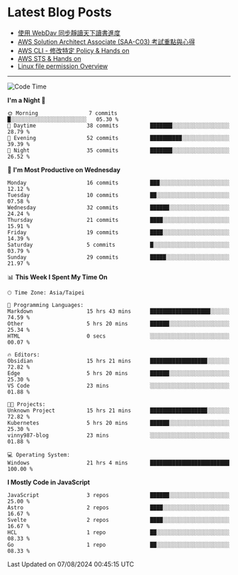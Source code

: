# Latest Blog Posts
<!-- BLOG-POST-LIST:START -->
- [使用 WebDav 同步靜讀天下讀書進度](https://blog.vinny987.xyz/blog/2024/use-webdav-to-sync-reading-progress-on-moon-app/)
- [AWS Solution Architect Associate &lpar;SAA-C03&rpar; 考試重點與心得](https://blog.vinny987.xyz/blog/2024/key-points-and-insights-on-the-aws-solution-architect-associate-saa-c03-exam/)
- [AWS CLI - 修改特定 Policy &amp; Hands on](https://blog.vinny987.xyz/blog/2024/aws-cli-modify-a-specific-policy-hands-on/)
- [AWS STS &amp; Hands on](https://blog.vinny987.xyz/blog/2024/aws-sts-hands-on/)
- [Linux file permission Overview](https://blog.vinny987.xyz/blog/2024/linux-file-permission-overview/)
<!-- BLOG-POST-LIST:END -->

---

<!--START_SECTION:waka-->
![Code Time](http://img.shields.io/badge/Code%20Time-320%20hrs%2042%20mins-blue)

**I'm a Night 🦉** 

```text
🌞 Morning                7 commits           █░░░░░░░░░░░░░░░░░░░░░░░░   05.30 % 
🌆 Daytime                38 commits          ███████░░░░░░░░░░░░░░░░░░   28.79 % 
🌃 Evening                52 commits          ██████████░░░░░░░░░░░░░░░   39.39 % 
🌙 Night                  35 commits          ███████░░░░░░░░░░░░░░░░░░   26.52 % 
```
📅 **I'm Most Productive on Wednesday** 

```text
Monday                   16 commits          ███░░░░░░░░░░░░░░░░░░░░░░   12.12 % 
Tuesday                  10 commits          ██░░░░░░░░░░░░░░░░░░░░░░░   07.58 % 
Wednesday                32 commits          ██████░░░░░░░░░░░░░░░░░░░   24.24 % 
Thursday                 21 commits          ████░░░░░░░░░░░░░░░░░░░░░   15.91 % 
Friday                   19 commits          ████░░░░░░░░░░░░░░░░░░░░░   14.39 % 
Saturday                 5 commits           █░░░░░░░░░░░░░░░░░░░░░░░░   03.79 % 
Sunday                   29 commits          █████░░░░░░░░░░░░░░░░░░░░   21.97 % 
```


📊 **This Week I Spent My Time On** 

```text
🕑︎ Time Zone: Asia/Taipei

💬 Programming Languages: 
Markdown                 15 hrs 43 mins      ███████████████████░░░░░░   74.59 % 
Other                    5 hrs 20 mins       ██████░░░░░░░░░░░░░░░░░░░   25.34 % 
HTML                     0 secs              ░░░░░░░░░░░░░░░░░░░░░░░░░   00.07 % 

🔥 Editors: 
Obsidian                 15 hrs 21 mins      ██████████████████░░░░░░░   72.82 % 
Edge                     5 hrs 20 mins       ██████░░░░░░░░░░░░░░░░░░░   25.30 % 
VS Code                  23 mins             ░░░░░░░░░░░░░░░░░░░░░░░░░   01.88 % 

🐱‍💻 Projects: 
Unknown Project          15 hrs 21 mins      ██████████████████░░░░░░░   72.82 % 
Kubernetes               5 hrs 20 mins       ██████░░░░░░░░░░░░░░░░░░░   25.30 % 
vinny987-blog            23 mins             ░░░░░░░░░░░░░░░░░░░░░░░░░   01.88 % 

💻 Operating System: 
Windows                  21 hrs 4 mins       █████████████████████████   100.00 % 
```

**I Mostly Code in JavaScript** 

```text
JavaScript               3 repos             ██████░░░░░░░░░░░░░░░░░░░   25.00 % 
Astro                    2 repos             ████░░░░░░░░░░░░░░░░░░░░░   16.67 % 
Svelte                   2 repos             ████░░░░░░░░░░░░░░░░░░░░░   16.67 % 
HCL                      1 repo              ██░░░░░░░░░░░░░░░░░░░░░░░   08.33 % 
Go                       1 repo              ██░░░░░░░░░░░░░░░░░░░░░░░   08.33 % 
```




 Last Updated on 07/08/2024 00:45:15 UTC
<!--END_SECTION:waka-->

<!--
**vincent97277/vincent97277** is a ✨ _special_ ✨ repository because its `README.md` (this file) appears on your GitHub profile.

Here are some ideas to get you started:

- 🔭 I’m currently working on ...
- 🌱 I’m currently learning ...
- 👯 I’m looking to collaborate on ...
- 🤔 I’m looking for help with ...
- 💬 Ask me about ...
- 📫 How to reach me: ...
- 😄 Pronouns: ...
- ⚡ Fun fact: ...
-->
